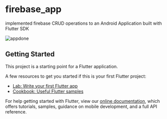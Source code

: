 # firebase_app

implemented firebase CRUD operations to an Android Application built with Flutter SDK

![appdone](https://user-images.githubusercontent.com/16855188/115420433-f3eb4c00-a21c-11eb-84db-bbb7b853dd79.JPG)


## Getting Started

This project is a starting point for a Flutter application.

A few resources to get you started if this is your first Flutter project:

- [Lab: Write your first Flutter app](https://flutter.dev/docs/get-started/codelab)
- [Cookbook: Useful Flutter samples](https://flutter.dev/docs/cookbook)

For help getting started with Flutter, view our
[online documentation](https://flutter.dev/docs), which offers tutorials,
samples, guidance on mobile development, and a full API reference.
